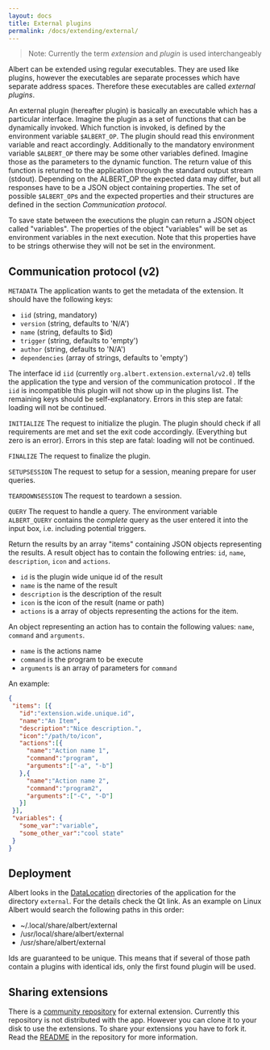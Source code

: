 ```yaml
---
layout: docs
title: External plugins
permalink: /docs/extending/external/
---
```

> Note: Currently the term _extension_ and _plugin_ is used interchangeably

Albert can be extended using regular executables. They are used like plugins, however the executables are separate processes which have separate address spaces. Therefore these executables are called _external plugins_.

An external plugin (hereafter plugin) is basically an executable which has a particular interface. Imagine the plugin as a set of functions that can be dynamically invoked. Which function is invoked, is defined by the environment variable `$ALBERT_OP`. The plugin should read this environment variable and react accordingly. Additionally to the mandatory environment variable `$ALBERT_OP` there may be some other variables defined. Imagine those as the parameters to the dynamic function. The return value of this function is returned to the application through the standard output stream (stdout). Depending on the ALBERT_OP the expected data may differ, but all responses have to be a JSON object containing properties. The set of possible `$ALBERT_OP`s and the expected properties and their structures are defined in the section *Communication protocol*.

To save state between the executions the plugin can return a JSON object called "variables". The properties of the object "variables" will be set as environment variables in the next execution. Note that this properties have to be strings otherwise they will not be set in the environment.

## Communication protocol (v2)

`METADATA`
The application wants to get the metadata of the extension. It should have the
following keys:

* `iid` (string, mandatory)
* `version` (string, defaults to 'N/A')
* `name` (string, defaults to $id)
* `trigger` (string, defaults to 'empty')
* `author` (string, defaults to 'N/A')
* `dependencies` (array of strings, defaults to 'empty')

The interface id `iid` (currently `org.albert.extension.external/v2.0`) tells the application the type and version of the communication protocol . If the `iid` is incompatible this plugin will not show up in the plugins list. The remaining keys should be self-explanatory. Errors in this step are fatal: loading will not be continued.

`INITIALIZE`
The request to initialize the plugin. The plugin should check if all
requirements are met and set the exit code accordingly. (Everything but zero
is an error).
Errors in this step are fatal: loading will not be continued.

`FINALIZE`
The request to finalize the plugin.

`SETUPSESSION`
The request to setup for a session, meaning prepare for user queries.

`TEARDOWNSESSION`
The request to teardown a session.

`QUERY`
The request to handle a query. The environment variable `ALBERT_QUERY` contains
the _complete_ query as the user entered it into the input box, i.e. including
potential triggers.

Return the results by an array "items" containing JSON objects representing the results. A result object has to contain the following entries: `id`, `name`, `description`, `icon` and `actions`.

  - `id` is the plugin wide unique id of the result
  - `name` is the name of the result
  - `description` is the description of the result
  - `icon` is the icon of the result (name or path)
  - `actions` is a array of objects representing the actions for the item.

An object representing an action has to contain the following values: `name`, `command` and `arguments`.

- `name` is the actions name
- `command` is the program to be execute
- `arguments` is an array of parameters for `command`

An example:
```json
{
 "items": [{
   "id":"extension.wide.unique.id",
   "name":"An Item",
   "description":"Nice description.",
   "icon":"/path/to/icon",
   "actions":[{
     "name":"Action name 1",
     "command":"program",
     "arguments":["-a", "-b"]
   },{
     "name":"Action name 2",
     "command":"program2",
     "arguments":["-C", "-D"]
   }]
 }],
 "variables": {
   "some_var":"variable",
   "some_other_var":"cool state"
 }
}
```

## Deployment

Albert looks in the [DataLocation](http://doc.qt.io/qt-5/qstandardpaths.html#StandardLocation-enum) directories of the application for the directory `external`. For the details check the Qt link. As an example on Linux Albert would search the following paths in this order:

* ~/.local/share/albert/external
* /usr/local/share/albert/external
* /usr/share/albert/external

Ids are guaranteed to be unique. This means that if several of those path contain a plugins with identical ids, only the first found plugin will be used.

## Sharing extensions

There is a [community repository]( https://github.com/albertlauncher/external/) for external extension. Currently this repository is not distributed with the app. However you can clone it to your disk to use the extensions. To share your extensions you have to fork it. Read the [README](https://github.com/albertlauncher/external/blob/master/README.md) in the repository for more information.

